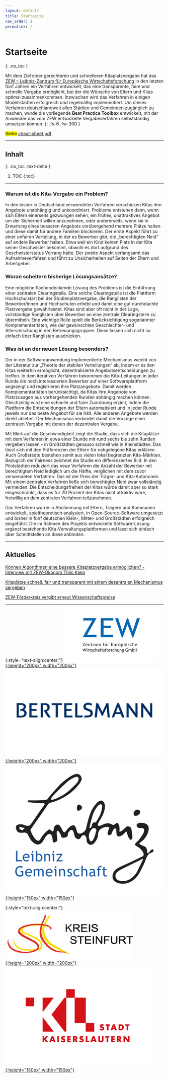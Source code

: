 ```yaml
---
layout: default
title: Startseite
nav_order: 1
permalink: /
---
```


# Startseite
{: .no_toc }

Mit dem Ziel einer gerechteren und schnelleren Kitaplatzvergabe hat das [ZEW – Leibniz-Zentrum für Europäische Wirtschaftsforschung](https://www.zew.de/) in den letzten fünf Jahren ein Verfahren entwickelt, das eine transparente, faire und schnelle Vergabe ermöglicht, bei der die Wünsche von Eltern und Kitas optimal zusammenkommen. Inzwischen wird das Verfahren in einigen Modellstädten erfolgreich und regelmäßig implementiert. Um dieses Verfahren deutschlandweit allen Städten und Gemeinden zugänglich zu machen, wurde die vorliegende **Best Practice Toolbox** entwickelt, mit der Anwender das vom ZEW entwickelte Vergabeverfahren selbstständig umsetzen können.
{: .fs-6 .fw-300 }

<mark>Siehe</mark> [cheat-sheet.pdf]().

---

## Inhalt
{: .no_toc .text-delta }

1. TOC
{:toc}

---

### Warum ist die Kita-Vergabe ein Problem?

In den bisher in Deutschland verwendeten Verfahren verschicken Kitas ihre Angebote unabhängig und unkoordiniert. Probleme entstehen dann, wenn sich Eltern einerseits gezwungen sehen, ein frühes, unattraktives Angebot um der Sicherheit willen anzunehmen, oder andererseits, wenn sie in Erwartung eines besseren Angebots vorübergehend mehrere Plätze halten und diese damit für andere Familien blockieren. Der erste Aspekt führt zu einer unfairen Verteilung, in der es Bewerber gibt, die „berechtigten Neid“ auf andere Bewerber haben. Etwa weil ein Kind keinen Platz in der Kita seiner Geschwister bekommt, obwohl es dort aufgrund des Geschwisterstatus Vorrang hätte. Der zweite Aspekt verlangsamt das Aufnahmeverfahren und führt zu Unsicherheiten auf Seiten der Eltern und Arbeitgeber.

### Woran scheitern bisherige Lösungsansätze?

Eine mögliche flächendeckende Lösung des Problems ist die Einführung einer zentralen Clearingstelle. Eine solche Clearingstelle ist die Plattform Hochschulstart bei der Studienplatzvergabe, die Ranglisten der Bewerber/innen und Hochschulen erhebt und damit eine gut durchdachte Platzvergabe gewährleistet. Kitas sind aber oft nicht in der Lage, vollständige Ranglisten über Bewerber an eine zentrale Clearingstelle zu übermitteln. Eine wichtige Rolle spielt die Berücksichtigung sogenannter Komplementaritäten, wie der gewünschten Geschlechter- und Altersmischung in den Betreuungsgruppen. Diese lassen sich nicht so einfach über Ranglisten ausdrücken.

### Was ist an der neuen Lösung besonders?

Der in der Softwareanwendung implementierte Mechanismus weicht von der Literatur zur „Theorie der stabilen Verteilungen“ ab, indem er es den Kitas weiterhin ermöglicht, dezentralisierte Angebotsentscheidungen zu treffen. In dem iterativen Verfahren bekommen die Kita-Leitungen in jeder Runde die noch interessierten Bewerber auf einer Softwareplattform angezeigt und registrieren ihre Platzangebote. Damit werden Komplementaritäten berücksichtigt, da Kitas ihre Angebote von Platzzusagen aus vorhergehenden Runden abhängig machen können. Gleichzeitig wird eine schnelle und faire Zuordnung erzielt, indem die Plattform die Entscheidungen der Eltern automatisiert und in jeder Runde jeweils nur das beste Angebot für sie hält. Alle anderen Angebote werden direkt ablehnt. Der Mechanismus verbindet damit die Vorzüge einer zentralen Vergabe mit denen der dezentralen Vergabe.

Mit Blick auf die Geschwindigkeit zeigt die Studie, dass sich die Kitaplätze mit dem Verfahren in etwa einer Stunde mit rund sechs bis zehn Runden vergeben lassen – in Großstädten genauso schnell wie in Kleinstädten. Das lässt sich mit den Präferenzen der Eltern für nahgelegene Kitas erklären. Auch Großstädte bestehen somit aus vielen lokal begrenzten Kita-Märkten. Bezüglich der Fairness zeichnet die Studie ein differenziertes Bild: In den Pilotstädten reduziert das neue Verfahren die Anzahl der Bewerber mit berechtigtem Neid lediglich um die Hälfte, verglichen mit dem zuvor verwendeten Verfahren. Das ist der Preis der Träger- und Kita-Autonomie. Mit einem zentralen Verfahren ließe sich berechtigter Neid zwar vollständig vermeiden. Die Entscheidungsfreiheit der Kitas würde damit aber so stark eingeschränkt, dass es für 20 Prozent der Kitas nicht attraktiv wäre, freiwillig an dem zentralen Verfahren teilzunehmen.

Das Verfahren wurde in Abstimmung mit Eltern, Trägern und Kommunen entwickelt, spieltheoretisch analysiert, in Open-Source-Software umgesetzt und bisher in fünf deutschen Klein-, Mittel- und Großstädten erfolgreich eingeführt. Die im Rahmen des Projekts entwickelte Software-Lösung ergänzt bestehende Kita-Verwaltungsplattformen und lässt sich einfach über Schnittstellen an diese anbinden.

---

## Aktuelles

[Können Algorithmen eine bessere Kitaplatzvergabe ermöglichen? - Interview mit ZEW-Ökonom Thilo Klein](https://www.zew.de/das-zew/aktuelles/koennen-algorithmen-eine-bessere-kitaplatzvergabe-ermoeglichen)

[Kitaplätze schnell, fair und transparent mit einem dezentralen Mechanismus vergeben ](https://www.zew.de/presse/pressearchiv/kitaplaetze-schnell-fair-und-transparent-mit-einem-dezentralen-mechanismus-vergeben)

[ZEW-Förderkreis vergibt erneut Wissenschaftspreise](https://www.zew.de/das-zew/aktuelles/zew-foerderkreis-vergibt-erneut-wissenschaftspreise)

---
{:style="text-align:center;"}
[![ZEW-logo.png](assets/images/ZEW_logo.png){:height="200px" width="200px"}](https://www.zew.de/)
[![bertelsmann-logo.png](assets/images/bertelsmann-logo.png){:height="200px" width="200px"}](https://www.bertelsmann-stiftung.de/de/startseite)
[![Leibniz_logo.png](assets/images/Leibniz_logo.png){:height="150px" width="150px"}](https://www.leibniz-gemeinschaft.de/)

{:style="text-align:center;"}
[![kreis_steinfurt_logo.png](assets/images/kreis_steinfurt_logo.png){:height="200px" width="200px"}](https://www.kreis-steinfurt.de/kv_steinfurt/Home/)
[![Stadt-Kaiserslautern_logo.png](assets/images/Stadt-Kaiserslautern_logo.png){:height="150px" width="150px"}](https://www.kaiserslautern.de/)

